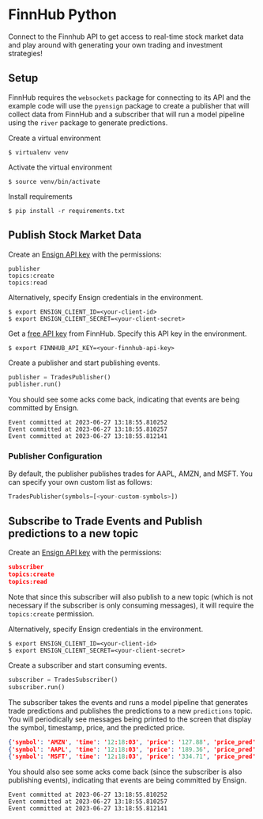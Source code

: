# FinnHub Python

Connect to the Finnhub API to get access to real-time stock market data and play around with generating your own trading and investment strategies!

## Setup

FinnHub requires the `websockets` package for connecting to its API and the example code will use the `pyensign` package to create a publisher that will collect data from FinnHub and a subscriber that will run a model pipeline using the `river` package to generate predictions.  

Create a virtual environment

```
$ virtualenv venv
```

Activate the virtual environment

```
$ source venv/bin/activate
```

Install requirements

```
$ pip install -r requirements.txt
```

## Publish Stock Market Data

Create an [Ensign API key](https://rotational.app) with the permissions:

```
publisher
topics:create
topics:read
```

Alternatively, specify Ensign credentials in the environment.
```
$ export ENSIGN_CLIENT_ID=<your-client-id>
$ export ENSIGN_CLIENT_SECRET=<your-client-secret>
```

Get a [free API key](https://finnhub.io/dashboard) from FinnHub. Specify this API key in the environment.

```
$ export FINNHUB_API_KEY=<your-finnhub-api-key>
```

Create a publisher and start publishing events.

```python
publisher = TradesPublisher()
publisher.run()
```

You should see some acks come back, indicating that events are being committed by Ensign.

```
Event committed at 2023-06-27 13:18:55.810252
Event committed at 2023-06-27 13:18:55.810257
Event committed at 2023-06-27 13:18:55.812141
```

### Publisher Configuration

By default, the publisher publishes trades for AAPL, AMZN, and MSFT.  You can specify your own custom list as follows:

```python
TradesPublisher(symbols=[<your-custom-symbols>])
```

## Subscribe to Trade Events and Publish predictions to a new topic

Create an [Ensign API key](https://rotational.app) with the permissions:

```json
subscriber
topics:create
topics:read
```

Note that since this subscriber will also publish to a new topic (which is not necessary if the subscriber is only consuming messages), it will require the `topics:create` permission.

Alternatively, specify Ensign credentials in the environment.
```
$ export ENSIGN_CLIENT_ID=<your-client-id>
$ export ENSIGN_CLIENT_SECRET=<your-client-secret>
```

Create a subscriber and start consuming events.

```python
subscriber = TradesSubscriber()
subscriber.run()
```

The subscriber takes the events and runs a model pipeline that generates trade predictions and publishes the predictions to a new `predictions` topic. You will periodically see messages being printed to the screen that display the symbol, timestamp, price, and the predicted price.

```json
{'symbol': 'AMZN', 'time': '12:18:03', 'price': '127.88', 'price_pred': '183.5796'}
{'symbol': 'AAPL', 'time': '12:18:03', 'price': '189.36', 'price_pred': '181.8145'}
{'symbol': 'MSFT', 'time': '12:18:03', 'price': '334.71', 'price_pred': '180.2801'}
```

You should also see some acks come back (since the subscriber is also publishing events), indicating that events are being committed by Ensign.

```
Event committed at 2023-06-27 13:18:55.810252
Event committed at 2023-06-27 13:18:55.810257
Event committed at 2023-06-27 13:18:55.812141
```